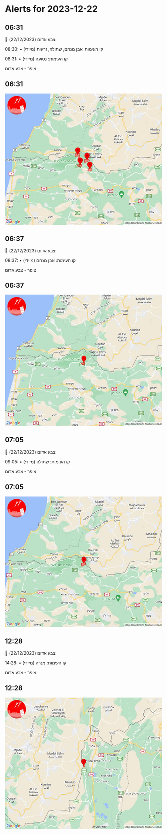 # Alerts for 2023-12-22

## 06:31

🔴 צבע אדום (22/12/2023):

08:30:
• קו העימות: אבן מנחם, שתולה, זרעית (מיידי)

08:31:
• קו העימות: נטועה (מיידי)

צופר - צבע אדום

## 06:31

![Photo](images/18528.jpg)

## 06:37

🔴 צבע אדום (22/12/2023):

08:37:
• קו העימות: אבן מנחם (מיידי)

צופר - צבע אדום

## 06:37

![Photo](images/18530.jpg)

## 07:05

🔴 צבע אדום (22/12/2023):

09:05:
• קו העימות: שתולה (מיידי)

צופר - צבע אדום

## 07:05

![Photo](images/18532.jpg)

## 12:28

🔴 צבע אדום (22/12/2023):

14:28:
• קו העימות: מנרה (מיידי)

צופר - צבע אדום

## 12:28

![Photo](images/18534.jpg)


